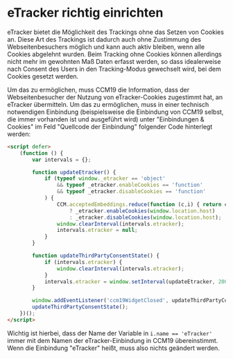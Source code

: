 # eTracker richtig einrichten

eTracker bietet die Möglichkeit des Trackings ohne das Setzen von Cookies an. Diese Art des Trackings ist dadurch auch ohne Zustimmung des Webseitenbesuchers möglich und kann auch aktiv bleiben, wenn alle Cookies abgelehnt wurden. Beim Tracking ohne Cookies können allerdings nicht mehr im gewohnten Maß Daten erfasst werden, so dass idealerweise nach Consent des Users in den Tracking-Modus gewechselt wird, bei dem Cookies gesetzt werden.

Um das zu ermöglichen, muss CCM19 die Information, dass der Webseitenbesucher der Nutzung von eTracker-Cookies zugestimmt hat, an eTracker übermitteln. Um das zu ermöglichen, muss in einer technisch notwendigen Einbindung (beispielsweise die Einbindung von CCM19 selbst, die immer vorhanden ist und ausgeführt wird) unter "Einbindungen & Cookies" im Feld "Quellcode der Einbindung" folgender Code hinterlegt werden:

```html
<script defer>
    (function () {
        var intervals = {};

        function updateEtracker() {
            if (typeof window._etracker == 'object'
                && typeof _etracker.enableCookies == 'function'
                && typeof _etracker.disableCookies == 'function'
            ) {
                CCM.acceptedEmbeddings.reduce(function (c,i) { return c || i.name == 'eTracker'; }, false)
                    ? _etracker.enableCookies(window.location.host)
                    : _etracker.disableCookies(window.location.host);
                window.clearInterval(intervals.etracker);
                intervals.etracker = null;
            }
        }

        function updateThirdPartyConsentState() {
            if (intervals.etracker) {
                window.clearInterval(intervals.etracker);
            }
            intervals.etracker = window.setInterval(updateEtracker, 200);
        }

        window.addEventListener('ccm19WidgetClosed', updateThirdPartyConsentState);
        updateThirdPartyConsentState();
    })();
</script>
```

Wichtig ist hierbei, dass der Name der Variable in `i.name == 'eTracker'` immer mit dem Namen der eTracker-Einbindung in CCM19 übereinstimmt. Wenn die Einbindung "eTracker" heißt, muss also nichts geändert werden.
